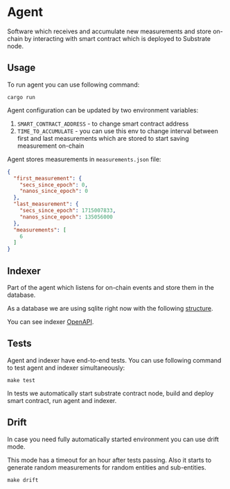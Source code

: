 # Agent

Software which receives and accumulate new measurements and store on-chain by interacting with smart contract which is deployed to Substrate node.

## Usage

To run agent you can use following command:

```shell
cargo run
```

Agent configuration can be updated by two environment variables:

1. `SMART_CONTRACT_ADDRESS` - to change smart contract address
2. `TIME_TO_ACCUMULATE` - you can use this env to change interval between first and last measurements which are stored to start saving measurement on-chain

Agent stores measurements in `measurements.json` file:

```json
{
  "first_measurement": {
    "secs_since_epoch": 0,
    "nanos_since_epoch": 0
  },
  "last_measurement": {
    "secs_since_epoch": 1715007833,
    "nanos_since_epoch": 135056000
  },
  "measurements": [
    6
  ]
}
```

## Indexer

Part of the agent which listens for on-chain events and store them in the database.

As a database we are using sqlite right now with the following [structure](./migrations/20240207111258_init.sql).

You can see indexer [OpenAPI](../openapi/indexer.openapi.yaml).

## Tests

Agent and indexer have end-to-end tests. You can use following command to test agent and indexer simultaneously:

```shell
make test
```

In tests we automatically start substrate contract node, build and deploy smart contract, run agent and indexer.

## Drift

In case you need fully automatically started environment you can use drift mode.

This mode has a timeout for an hour after tests passing. Also it starts to generate random measurements for random entities and sub-entities.

```shell
make drift
```
